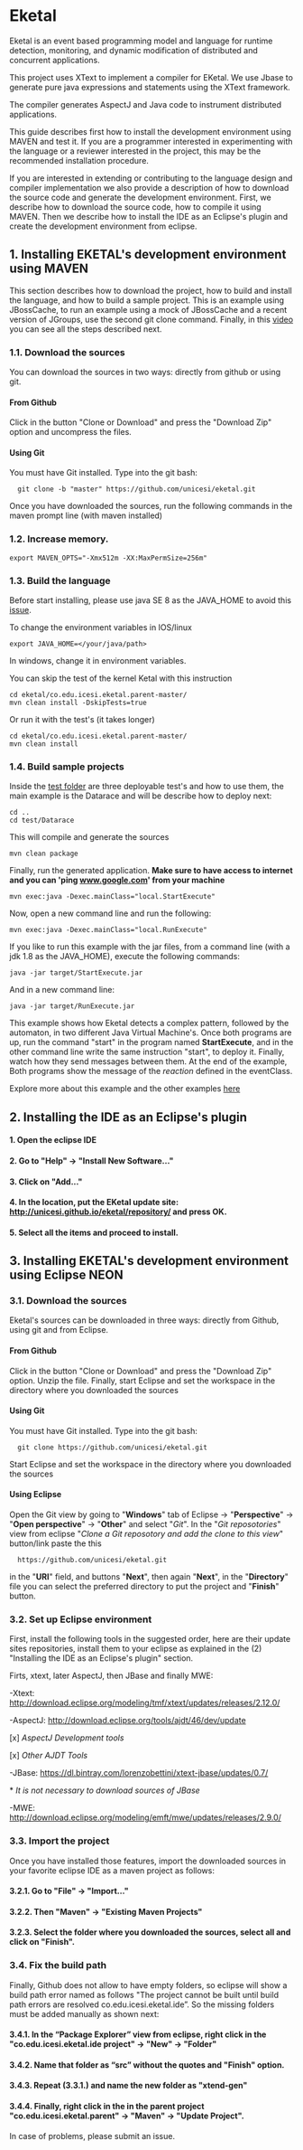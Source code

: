 # Eketal
  Eketal is an event based programming model and language for runtime detection, monitoring, and dynamic modification of distributed and concurrent applications.

  This project uses XText to implement a compiler for EKetal. We use Jbase to generate pure java expressions and statements using the XText framework.

  The compiler generates AspectJ and Java code to instrument distributed applications.

  This guide describes first how to install the development environment using MAVEN and test it. If you are a programmer interested in experimenting with the language or a reviewer interested in the project, this may be the recommended installation procedure.

  If you are interested in extending or contributing to the language design and compiler implementation we also provide a description of how to download the source code and generate the development environment. First, we describe how to download the source code, how to compile it using MAVEN. Then we describe how to install the IDE as an Eclipse's plugin and create the development environment from eclipse.

## 1. Installing EKETAL's development environment using MAVEN

This section describes how to download the project, how to build and install the language, and how to build a sample project. This is an example using JBossCache, to run an example using a mock of JBossCache and a recent version of JGroups, use the second git clone command. Finally, in this [video](https://www.dropbox.com/s/os1rrj7h3gu2l7i/Eketal.mp4?dl=0) you can see all the steps described next.

### 1.1. Download the sources
  You can download the sources in two ways: directly from github or using git.
#### From Github
 Click in the button "Clone or Download" and press the "Download Zip" option and uncompress the files.
#### Using Git
  You must have Git installed.
  Type into the git bash:

```
  git clone -b "master" https://github.com/unicesi/eketal.git
```
	
Once you have downloaded the sources, run the following commands in the maven prompt line (with maven installed)

### 1.2. Increase memory.

```
export MAVEN_OPTS="-Xmx512m -XX:MaxPermSize=256m"
```

### 1.3. Build the language

Before start installing, please use java SE 8 as the JAVA_HOME to avoid this [issue](https://github.com/unicesi/eketal/issues/3).

To change the environment variables in IOS/linux
```
export JAVA_HOME=</your/java/path>
```
In windows, change it in environment variables.

You can skip the test of the kernel Ketal with this instruction

```
cd eketal/co.edu.icesi.eketal.parent-master/
mvn clean install -DskipTests=true
```

Or run it with the test's (it takes longer)

```
cd eketal/co.edu.icesi.eketal.parent-master/
mvn clean install
```

### 1.4. Build sample projects
Inside the [test folder](https://github.com/unicesi/eketal/tree/master/test) are three deployable test's and how to use them, the main example is the Datarace and will be describe how to deploy next:
```
cd ..
cd test/Datarace
```
This will compile and generate the sources
```
mvn clean package
```
Finally, run the generated application. **Make sure to have access to internet and you can 'ping www.google.com' from your machine**
```
mvn exec:java -Dexec.mainClass="local.StartExecute"
```
Now, open a new command line and run the following:
```
mvn exec:java -Dexec.mainClass="local.RunExecute"
```

If you like to run this example with the jar files, from a command line (with a jdk 1.8 as the JAVA_HOME), execute the following commands:
```
java -jar target/StartExecute.jar
```
And in a new command line:
```
java -jar target/RunExecute.jar
```

This example shows how Eketal detects a complex pattern, followed by the automaton, in two different Java Virtual Machine's. Once both programs are up, run the command "start" in the program named **StartExecute**, and in the other command line write the same instruction "start", to deploy it. Finally, watch how they send messages between them. At the end of the example, Both programs show the message of the *reaction* defined in the eventClass.

Explore more about this example and the other examples [here](https://github.com/unicesi/eketal/tree/master/test)

## 2. Installing the IDE as an Eclipse's plugin
#### 1. Open the eclipse IDE
#### 2. Go to "Help" -> "Install New Software..."
#### 3. Click on "Add..."
#### 4. In the location, put the EKetal update site: http://unicesi.github.io/eketal/repository/ and press OK.
#### 5. Select all the items and proceed to install.

## 3. Installing EKETAL's development environment using Eclipse **NEON**
### 3.1. Download the sources
  Eketal's sources can be downloaded in three ways: directly from Github, using git and from Eclipse.
 #### From Github
   Click in the button "Clone or Download" and press the "Download Zip" option. Unzip the file. Finally, start Eclipse and set the workspace in the directory where you downloaded the sources
 
 #### Using Git
  You must have Git installed.
  Type into the git bash:

```
  git clone https://github.com/unicesi/eketal.git
```
  Start Eclipse and set the workspace in the directory where you downloaded the sources
 
 #### Using Eclipse
  Open the Git view by going to "**Windows**" tab of Eclipse -> "**Perspective**" -> "**Open perspective**" -> "**Other**" and select "*Git*". In the "*Git reposotories*" view from eclipse "*Clone a Git reposotory and add the clone to this view*" button/link paste the this 
```
  https://github.com/unicesi/eketal.git
```
in the "**URI**" field, and buttons "**Next**", then again "**Next**", in the "**Directory**" file you can select the preferred directory to put the project and "**Finish**" button.

### 3.2. Set up Eclipse environment

First, install the following tools in the suggested order, here are their update sites repositories, install them to your eclipse as explained in the (2) "Installing the IDE as an Eclipse's plugin" section.

Firts, xtext, later AspectJ, then JBase and finally MWE:

-Xtext: http://download.eclipse.org/modeling/tmf/xtext/updates/releases/2.12.0/ 

-AspectJ: http://download.eclipse.org/tools/ajdt/46/dev/update

[x] *AspectJ Development tools*

[x] *Other AJDT Tools*

-JBase: https://dl.bintray.com/lorenzobettini/xtext-jbase/updates/0.7/

\* *It is not necessary to download sources of JBase*

-MWE: http://download.eclipse.org/modeling/emft/mwe/updates/releases/2.9.0/


### 3.3. Import the project

Once you have installed those features, import the downloaded sources in your favorite eclipse IDE as a maven project as follows:
#### 3.2.1. Go to "File" -> "Import…"
#### 3.2.2. Then "Maven" -> "Existing Maven Projects"
#### 3.2.3. Select the folder where you downloaded the sources, select all and click on "Finish".

### 3.4. Fix the build path
Finally, Github does not allow to have empty folders, so eclipse will show a build path error named as follows "The project cannot be built until build path errors are resolved co.edu.icesi.eketal.ide”. So the missing folders must be added manually as shown next:

#### 3.4.1. In the “Package Explorer” view from eclipse, right click in the "co.edu.icesi.eketal.ide project" -> "New" -> "Folder"
#### 3.4.2. Name that folder as “src” without the quotes and "Finish" option.
#### 3.4.3. Repeat (3.3.1.) and name the new folder as "xtend-gen"
#### 3.4.4. Finally, right click in the in the parent project "co.edu.icesi.eketal.parent" -> "Maven" -> "Update Project".

In case of problems, please submit an issue.
